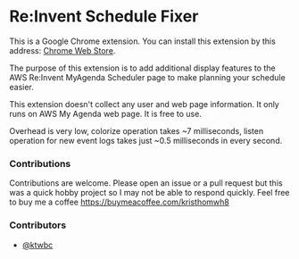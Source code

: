 Re:Invent Schedule Fixer
========================

This is a Google Chrome extension. You can install this extension by this address: [Chrome Web Store](https://chrome.google.com/webstore/detail/reinvent-schedule-fixer/uploadpendinghash).

The purpose of this extension is to add additional display features to the AWS Re:Invent MyAgenda Scheduler page to make planning your schedule easier.

This extension doesn't collect any user and web page information. It only runs on AWS My Agenda web page. It is free to use.

Overhead is very low, colorize operation takes ~7 milliseconds, listen operation for new event logs takes just ~0.5 milliseconds in every second.

### Contributions
Contributions are welcome. Please open an issue or a pull request but this was a quick hobby project so I may not be able to respond quickly. Feel free to buy me a coffee https://buymeacoffee.com/kristhomwh8

### Contributors
- [@ktwbc](https://github.com/ktwbc)


